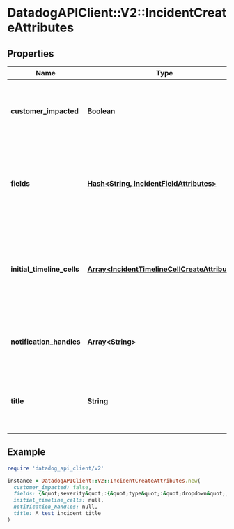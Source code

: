 # DatadogAPIClient::V2::IncidentCreateAttributes

## Properties

| Name | Type | Description | Notes |
| ---- | ---- | ----------- | ----- |
| **customer_impacted** | **Boolean** | A flag indicating whether the incident caused customer impact. |  |
| **fields** | [**Hash&lt;String, IncidentFieldAttributes&gt;**](IncidentFieldAttributes.md) | A condensed view of the user-defined fields for which to create initial selections. | [optional] |
| **initial_timeline_cells** | [**Array&lt;IncidentTimelineCellCreateAttributes&gt;**](IncidentTimelineCellCreateAttributes.md) | An array of initial timeline cells to be placed at the beginning of the incident timeline. | [optional] |
| **notification_handles** | **Array&lt;String&gt;** | Notification handles that will be notified of the incident at creation. | [optional] |
| **title** | **String** | The title of the incident, which summarizes what happened. |  |

## Example

```ruby
require 'datadog_api_client/v2'

instance = DatadogAPIClient::V2::IncidentCreateAttributes.new(
  customer_impacted: false,
  fields: {&quot;severity&quot;:{&quot;type&quot;:&quot;dropdown&quot;,&quot;value&quot;:&quot;SEV-5&quot;}},
  initial_timeline_cells: null,
  notification_handles: null,
  title: A test incident title
)
```


